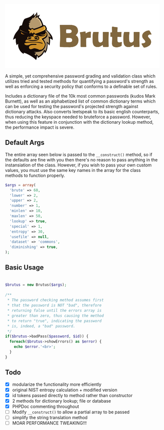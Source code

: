 <img src="https://raw.githubusercontent.com/UberNerdBoy/Brutus/master/assets/brutus.png" alt="Brutus">

A simple, yet comprehensive password grading and validation class which utilizes tried and tested methods for quantifying a password's strength as well as enforcing a security policy that conforms to a definable set of rules.

Includes a dictionary file of the 10k most common passwords (kudos Mark Burnett), as well as an alphabetized list of common dictionary terms which can be used for testing the password's projected strength against dictionary attacks. Also converts leetspeak to its basic english counterparts, thus reducing the keyspace needed to bruteforce a password. However, when using this feature in conjunction with the dictionary lookup method, the performance impact is severe.


Default Args
-----
The entire array seen below is passed to the `__construct()` method, so if the defaults are fine with you then there's no reason to pass anything in the instansiation of the class. However, if you wish to pass your own custom values, you must use the same key names in the array for the class methods to function properly.
```php
$args = array(
  'brute' => 60,
  'lower' => 2,
  'upper' => 2,
  'number' => 1,
  'minlen' => 10,
  'maxlen' => 50,
  'lookup' => true,
  'special' => 1,
  'entropy' => 30,
  'usefile' => null,
  'dataset' => 'commons',
  'diminishing' => true,
);
```

Basic Usage
-----
```php

$brutus = new Brutus($args);

/**
 * The password checking method assumes first
 * that the password is NOT "bad", therefore
 * returning false until the errors array is
 * greater than zero, thus causing the method
 * to return "true", indicating the password
 * is, indeed, a "bad" password.
 */
if($brutus->badPass($password, $id)) {
  foreach($brutus->showErrors() as $error) {
    echo $error.'<br>';
  }
}
```

Todo
-----
- [x] modularize the functionality more efficiently
- [x] original NIST entropy calculation + modified version
- [x] id tokens passed directly to method rather than constructor
- [x] 2 methods for dictionary lookup; file or database
- [x] PHPDoc commenting throughout
- [ ] Modify `__construct()` to allow a partial array to be passed
- [ ] simplify the string translation method
- [ ] MOAR PERFORMANCE TWEAKING!!!
